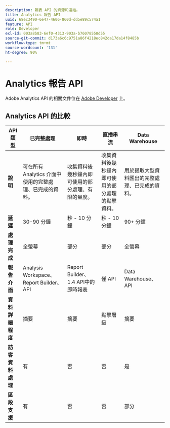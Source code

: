 ```yaml
---
description: 報表 API 的資源和連結。
title: Analytics 報告 API
uuid: 68ec3490-6e47-4606-860d-dd5e89c574a1
feature: API
role: Developer
exl-id: 003a8b83-6ef0-4313-903a-b76078558d55
source-git-commit: d173a6c6c9751a86f4218ec842da17da14f8485b
workflow-type: tm+mt
source-wordcount: '131'
ht-degree: 90%

---
```


# Analytics 報告 API

Adobe Analytics API 的相關文件位在 [Adobe Developer](https://developer.adobe.com/analytics-apis/docs/2.0/) 上。

## Analytics API 的比較

| **API 類型** | **已完整處理** | **即時** | **直播串流** | **Data Warehouse** |
| --- | --- | --- | --- | --- |
| **說明** | 可在所有 Analytics 介面中使用的完整處理、已完成的資料。 | 收集資料後幾秒鐘內即可使用的部分處理、有限的量度。 | 收集資料後幾秒鐘內即可使用的部分處理的點擊資料。 | 用於提取大型資料匯出的完整處理、已完成的資料。 |
| [**延遲**](/help/technotes/latency.md) | 30-90 分鐘 | 秒 - 10 分鐘 | 秒 - 10 分鐘 | 90+ 分鐘 |
| **處理完成** | 全螢幕 | 部分 | 部分 | 全螢幕 |
| **報告介面** | Analysis Workspace、Report Builder、API | Report Builder、1.4 API中的即時報表 | 僅 API | Data Warehouse、API |
| **資料詳細程度** | 摘要 | 摘要 | 點擊層級 | 摘要 |
| **訪客資料處理** | 有 | 否 | 否 | 是 |
| **區段支援** | 有 | 否 | 否 | 部分 |
